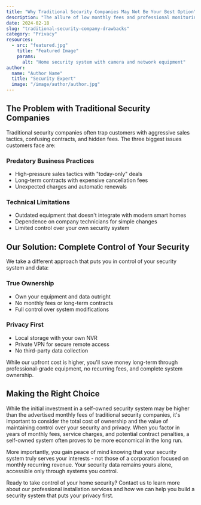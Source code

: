 ```yaml
---
title: "Why Traditional Security Companies May Not Be Your Best Option"
description: "The allure of low monthly fees and professional monitoring draws many homeowners to well-known security brands. Yet beneath these attractive offers lie hidden costs, restrictive contracts, and privacy concerns that only become apparent once you're locked in."
date: 2024-02-18
slug: "traditional-security-company-drawbacks"
category: "Privacy"
resources:
  - src: "featured.jpg"
    title: "Featured Image"
    params:
      alt: "Home security system with camera and network equipment"
author:
  name: "Author Name"
  title: "Security Expert"
  image: "/image/author/author.jpg"
---
```


## The Problem with Traditional Security Companies

Traditional security companies often trap customers with aggressive sales tactics, confusing contracts, and hidden fees. The three biggest issues customers face are:

### Predatory Business Practices
- High-pressure sales tactics with "today-only" deals
- Long-term contracts with expensive cancellation fees
- Unexpected charges and automatic renewals

### Technical Limitations
- Outdated equipment that doesn't integrate with modern smart homes
- Dependence on company technicians for simple changes
- Limited control over your own security system

## Our Solution: Complete Control of Your Security

We take a different approach that puts you in control of your security system and data:

### True Ownership
- Own your equipment and data outright
- No monthly fees or long-term contracts
- Full control over system modifications

### Privacy First
- Local storage with your own NVR
- Private VPN for secure remote access
- No third-party data collection

While our upfront cost is higher, you'll save money long-term through professional-grade equipment, no recurring fees, and complete system ownership.

## Making the Right Choice

While the initial investment in a self-owned security system may be higher than the advertised monthly fees of traditional security companies, it's important to consider the total cost of ownership and the value of maintaining control over your security and privacy. When you factor in years of monthly fees, service charges, and potential contract penalties, a self-owned system often proves to be more economical in the long run.

More importantly, you gain peace of mind knowing that your security system truly serves your interests - not those of a corporation focused on monthly recurring revenue. Your security data remains yours alone, accessible only through systems you control.

Ready to take control of your home security? Contact us to learn more about our professional installation services and how we can help you build a security system that puts your privacy first.
